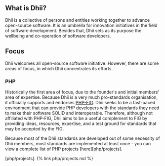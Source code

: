 ## What is Dhii?
Dhii is a collective of persons and entities working together to advance open-source software. It is an umbrella for innovation initiatives in the field of software development. Besides that, Dhii sets as its purpose the wellbeing and co-operation of software developers.

## Focus
Dhii welcomes all open-source software initiative. However, there are some areas of focus, in which Dhii concentrates its efforts.

### PHP
Historically the first area of focus, due to the founder's and initial members' area of expertise. Because Dhii is a very much pro-standards organisation, it officially supports and endorses [PHP-FIG][]. Dhii seeks to be a fast-paced environment that can provide PHP developers with the standards they need to make their software SOLID and interoperable. Therefore, although not affiliated with PHP-FIG, Dhii aims to be a useful complement to FIG by providing ideas, resources, expertise, and a test ground for standards that may be accepted by the FIG.

Because most of the Dhii standards are developed out of some necessity of Dhii members, most standards are implemented at least once - you can view a complete list of PHP projects [here][php/projects].


[PHP-FIG]:                            https://www.php-fig.org/

[php/projects]:                      {% link php/projects.md %}

